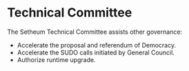 # Technical Committee

The Setheum Technical Committee assists other governance:

* Accelerate the proposal and referendum of Democracy.
* Accelerate the SUDO calls initiated by General Council.
* Authorize runtime upgrade.

